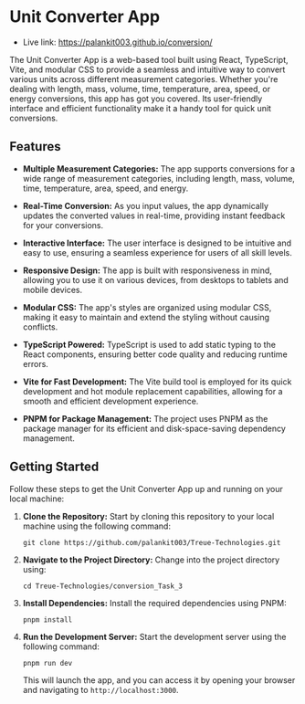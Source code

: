 # Unit Converter App

- Live link: https://palankit003.github.io/conversion/

The Unit Converter App is a web-based tool built using React, TypeScript, Vite, and modular CSS to provide a seamless and intuitive way to convert various units across different measurement categories. Whether you're dealing with length, mass, volume, time, temperature, area, speed, or energy conversions, this app has got you covered. Its user-friendly interface and efficient functionality make it a handy tool for quick unit conversions.

## Features

- **Multiple Measurement Categories:** The app supports conversions for a wide range of measurement categories, including length, mass, volume, time, temperature, area, speed, and energy.

- **Real-Time Conversion:** As you input values, the app dynamically updates the converted values in real-time, providing instant feedback for your conversions.

- **Interactive Interface:** The user interface is designed to be intuitive and easy to use, ensuring a seamless experience for users of all skill levels.

- **Responsive Design:** The app is built with responsiveness in mind, allowing you to use it on various devices, from desktops to tablets and mobile devices.

- **Modular CSS:** The app's styles are organized using modular CSS, making it easy to maintain and extend the styling without causing conflicts.

- **TypeScript Powered:** TypeScript is used to add static typing to the React components, ensuring better code quality and reducing runtime errors.

- **Vite for Fast Development:** The Vite build tool is employed for its quick development and hot module replacement capabilities, allowing for a smooth and efficient development experience.

- **PNPM for Package Management:** The project uses PNPM as the package manager for its efficient and disk-space-saving dependency management.

## Getting Started

Follow these steps to get the Unit Converter App up and running on your local machine:

1. **Clone the Repository:** Start by cloning this repository to your local machine using the following command:

   ```
   git clone https://github.com/palankit003/Treue-Technologies.git
   ```

2. **Navigate to the Project Directory:** Change into the project directory using:

   ```
   cd Treue-Technologies/conversion_Task_3
   ```

3. **Install Dependencies:** Install the required dependencies using PNPM:

   ```
   pnpm install
   ```

4. **Run the Development Server:** Start the development server using the following command:

   ```
   pnpm run dev
   ```

   This will launch the app, and you can access it by opening your browser and navigating to `http://localhost:3000`.
